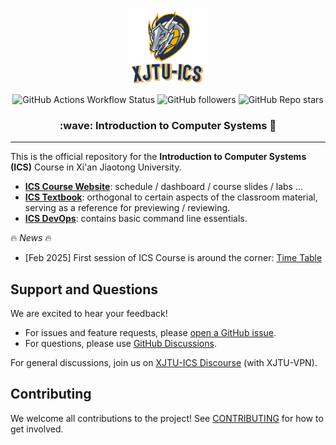 <p align="center">
  <picture>
    <source media="(prefers-color-scheme: dark)" srcset="../logo/logo.png">
    <img alt="XJTU-ICS" src="../logo/logo.png" width=25%>
  </picture>
</p>

<p align="center">
    <!-- use https://shields.io/badges/git-hub-actions-workflow-status -->
    <img alt="GitHub Actions Workflow Status" src="https://img.shields.io/github/actions/workflow/status/xjtu-ics/textbook/mdbook.yml">
    <!-- use https://shields.io/badges/git-hub-followers -->
    <img alt="GitHub followers" src="https://img.shields.io/github/followers/xjtu-ics">
    <!-- use https://shields.io/badges/git-hub-repo-stars -->
    <img alt="GitHub Repo stars" src="https://img.shields.io/github/stars/xjtu-ics/xjtu-ics.github.io">
</p>

<h3 align="center">
    :wave: Introduction to Computer Systems 🚀
</h3>

----

This is the official repository for the **Introduction to Computer Systems (ICS)** Course in Xi'an Jiaotong University.

- [**ICS Course Website**](https://xjtu-ics.github.io/): schedule / dashboard / course slides / labs ...
- [**ICS Textbook**](https://xjtu-ics.github.io/textbook/): orthogonal to certain aspects of the classroom material, serving as a reference for previewing / reviewing.
- [**ICS DevOps**](https://github.com/xjtu-ics/cli-toolkit): contains basic command line essentials.

:fire: *News* :fire:

- [Feb 2025] First session of ICS Course is around the corner: [Time Table](https://xjtu-ics.github.io/calendar/)


## Support and Questions

We are excited to hear your feedback!

* For issues and feature requests, please [open a GitHub issue](https://docs.github.com/en/issues/tracking-your-work-with-issues/using-issues/creating-an-issue).
* For questions, please use [GitHub Discussions](https://github.com/orgs/xjtu-ics/discussions).

For general discussions, join us on [XJTU-ICS Discourse](https://forum.ics.xjtu-ants.net/) (with XJTU-VPN).

## Contributing

We welcome all contributions to the project! See [CONTRIBUTING](https://github.com/xjtu-ics/textbook/blob/main/CONTRIBUTING.md) for how to get involved.
